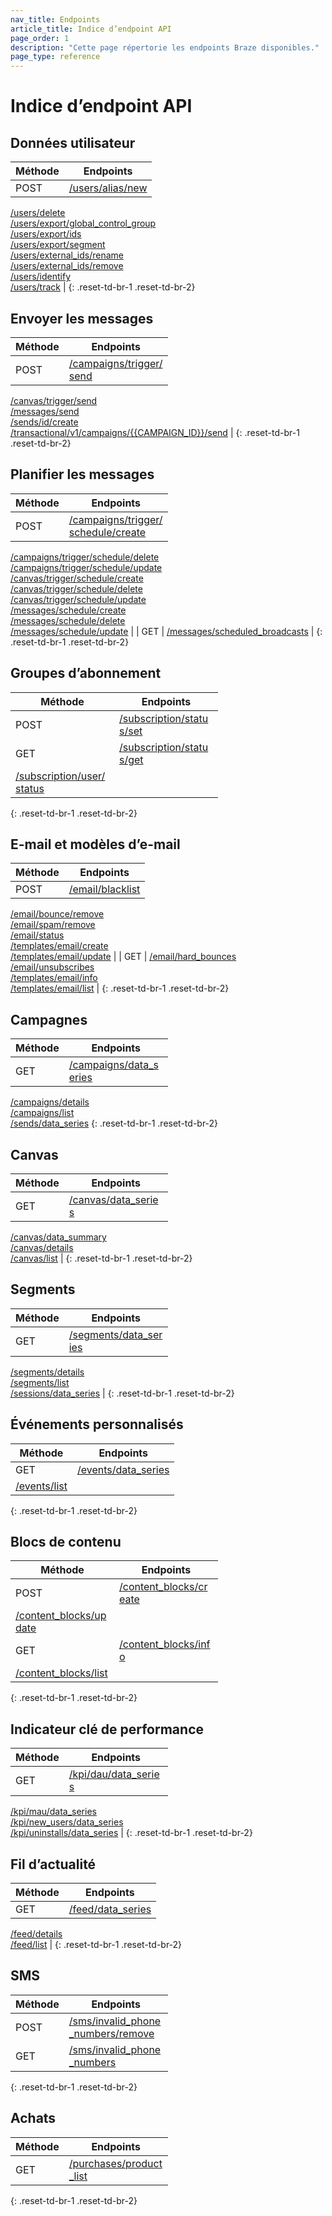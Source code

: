 ```yaml
---
nav_title: Endpoints
article_title: Indice d’endpoint API
page_order: 1
description: "Cette page répertorie les endpoints Braze disponibles."
page_type: reference
---
```


<style>
table th:nth-child(1),
table th:nth-child(2),
table td:nth-child(1),
table td:nth-child(2) {
    max-width:150px;
}
table td {
    word-break: break-word;
}
</style>

# Indice d’endpoint API

## Données utilisateur

| Méthode | Endpoints |
| --- | --- |
| POST | [/users/alias/new][/users/alias/new]<br>
[/users/delete][/users/delete]<br>
[/users/export/global_control_group][/users/export/global_control_group]<br>
[/users/export/ids][/users/export/ids]<br>
[/users/export/segment][/users/export/segment]<br>
[/users/external_ids/rename][/users/external_ids/rename]<br>
[/users/external_ids/remove][/users/external_ids/remove]<br>
[/users/identify][/users/identify]<br>
[/users/track][/users/track] |
{: .reset-td-br-1 .reset-td-br-2}

## Envoyer les messages

| Méthode | Endpoints |
| --- | --- |
| POST | [/campaigns/trigger/send][/campaigns/trigger/send]<br>
[/canvas/trigger/send][/canvas/trigger/send]<br>
[/messages/send][/messages/send]<br>
[/sends/id/create][/sends/id/create]<br>
[/transactional/v1/campaigns/&#123;&#123;CAMPAIGN_ID&#125;&#125;/send][/transactional/v1/campaigns/{{CAMPAIGN_ID}}/send] |
{: .reset-td-br-1 .reset-td-br-2}

## Planifier les messages

| Méthode | Endpoints |
| --- | --- |
| POST | [/campaigns/trigger/schedule/create][/campaigns/trigger/schedule/create]<br>
[/campaigns/trigger/schedule/delete][/campaigns/trigger/schedule/delete]<br>
[/campaigns/trigger/schedule/update][/campaigns/trigger/schedule/update]<br>
[/canvas/trigger/schedule/create][/canvas/trigger/schedule/create]<br>
[/canvas/trigger/schedule/delete][/canvas/trigger/schedule/delete]<br>
[/canvas/trigger/schedule/update][/canvas/trigger/schedule/update]<br>
[/messages/schedule/create][/messages/schedule/create]<br>
[/messages/schedule/delete][/messages/schedule/delete]<br>
[/messages/schedule/update][/messages/schedule/update] |
| GET | [/messages/scheduled_broadcasts][/messages/scheduled_broadcasts] |
{: .reset-td-br-1 .reset-td-br-2}

## Groupes d’abonnement

| Méthode | Endpoints |
| --- | --- |
| POST | [/subscription/status/set][/subscription/status/set] |
| GET | [/subscription/status/get][/subscription/status/get]<br>
[/subscription/user/status][/subscription/user/status] |
{: .reset-td-br-1 .reset-td-br-2}

## E-mail et modèles d’e-mail

| Méthode | Endpoints |
| --- | --- |
| POST | [/email/blacklist][/email/blacklist]<br>
[/email/bounce/remove][/email/bounce/remove]<br>
[/email/spam/remove][/email/spam/remove]<br>
[/email/status][/email/status]<br>
[/templates/email/create][/templates/email/create]<br>
[/templates/email/update][/templates/email/update] |
| GET | [/email/hard_bounces][/email/hard_bounces]<br>
[/email/unsubscribes][/email/unsubscribes]<br>
[/templates/email/info][/templates/email/info]<br>
[/templates/email/list][/templates/email/list] |
{: .reset-td-br-1 .reset-td-br-2}

## Campagnes

| Méthode | Endpoints |
| --- | --- |
| GET | [/campaigns/data_series][/campaigns/data_series]<br>
[/campaigns/details][/campaigns/details]<br>
[/campaigns/list][/campaigns/list]<br>
[/sends/data_series][/sends/data_series]
{: .reset-td-br-1 .reset-td-br-2}

## Canvas

| Méthode | Endpoints |
| --- | --- |
| GET | [/canvas/data_series][/canvas/data_series]<br>
[/canvas/data_summary][/canvas/data_summary]<br>
[/canvas/details][/canvas/details]<br>
[/canvas/list][/canvas/list] |
{: .reset-td-br-1 .reset-td-br-2}

## Segments

| Méthode | Endpoints |
| --- | --- |
| GET | [/segments/data_series][/segments/data_series]<br>
[/segments/details][/segments/details]<br>
[/segments/list][/segments/list]<br>
[/sessions/data_series][/sessions/data_series] |
{: .reset-td-br-1 .reset-td-br-2}

## Événements personnalisés

| Méthode | Endpoints |
| --- | --- |
| GET | [/events/data_series][/events/data_series]<br>
[/events/list][/events/list] |
{: .reset-td-br-1 .reset-td-br-2}

## Blocs de contenu

| Méthode | Endpoints |
| --- | --- |
| POST | [/content_blocks/create][/content_blocks/create]<br>
[/content_blocks/update][/content_blocks/update] |
| GET | [/content_blocks/info][/content_blocks/info]<br>
[/content_blocks/list][/content_blocks/list] |
{: .reset-td-br-1 .reset-td-br-2}

## Indicateur clé de performance

| Méthode | Endpoints |
| --- | --- |
| GET | [/kpi/dau/data_series][/kpi/dau/data_series]<br>
[/kpi/mau/data_series][/kpi/mau/data_series]<br>
[/kpi/new_users/data_series][/kpi/new_users/data_series]<br>
[/kpi/uninstalls/data_series][/kpi/uninstalls/data_series] |
{: .reset-td-br-1 .reset-td-br-2}

## Fil d’actualité

| Méthode | Endpoints |
| --- | --- |
| GET | [/feed/data_series][/feed/data_series]<br>
[/feed/details][/feed/details]<br>
[/feed/list][/feed/list] |
{: .reset-td-br-1 .reset-td-br-2}

## SMS

| Méthode | Endpoints |
| --- | --- |
| POST | [/sms/invalid_phone_numbers/remove][/sms/invalid_phone_numbers/remove] |
| GET | [/sms/invalid_phone_numbers][/sms/invalid_phone_numbers] |
{: .reset-td-br-1 .reset-td-br-2}

## Achats

| Méthode | Endpoints |
| --- | --- |
| GET | [/purchases/product_list][/purchases/product_list] |
{: .reset-td-br-1 .reset-td-br-2}


<!--- Links for user data --->
[/users/alias/new]: {{site.baseurl}}/api/endpoints/user_data/post_user_alias/
[/users/delete]: {{site.baseurl}}/api/endpoints/user_data/post_user_delete/
[/users/identify]: {{site.baseurl}}/api/endpoints/user_data/post_user_identify/
[/users/track]: {{site.baseurl}}/api/endpoints/user_data/post_user_track/
[/users/external_ids/rename]: {{site.baseurl}}/api/endpoints/user_data/external_id_migration/post_external_ids_rename/
[/users/external_ids/remove]: {{site.baseurl}}/api/endpoints/user_data/external_id_migration/post_external_ids_remove/
[/users/export/ids]: {{site.baseurl}}/api/endpoints/export/user_data/post_users_identifier/
[/users/export/segment]: {{site.baseurl}}/api/endpoints/export/user_data/post_users_segment/
[/users/export/global_control_group]: {{site.baseurl}}/api/endpoints/export/user_data/post_users_global_control_group/

<!--- Links for send messages --->
[/sends/id/create]: {{site.baseurl}}/api/endpoints/messaging/send_messages/post_create_send_ids/ 
[/messages/send]: {{site.baseurl}}/api/endpoints/messaging/send_messages/post_send_messages/
[/transactional/v1/campaigns/{{CAMPAIGN_ID}}/send]: {{site.baseurl}}/api/endpoints/messaging/send_messages/post_send_transactional_message/
[/campaigns/trigger/send]: {{site.baseurl}}/api/endpoints/messaging/send_messages/post_send_triggered_campaigns/
[/canvas/trigger/send]: {{site.baseurl}}/api/endpoints/messaging/send_messages/post_send_triggered_canvases/

<!--- Links for scheduled messages --->
[/campaigns/trigger/schedule/create]: {{site.baseurl}}/api/endpoints/messaging/schedule_messages/post_schedule_triggered_campaigns/
[/campaigns/trigger/schedule/delete]: {{site.baseurl}}/api/endpoints/messaging/schedule_messages/post_delete_scheduled_triggered_messages/
[/campaigns/trigger/schedule/update]: {{site.baseurl}}/api/endpoints/messaging/schedule_messages/post_update_scheduled_triggered_campaigns/
[/canvas/trigger/schedule/create]: {{site.baseurl}}/api/endpoints/messaging/schedule_messages/post_schedule_triggered_canvases/
[/canvas/trigger/schedule/delete]: {{site.baseurl}}/api/endpoints/messaging/schedule_messages/post_delete_scheduled_triggered_canvases/
[/canvas/trigger/schedule/update]: {{site.baseurl}}/api/endpoints/messaging/schedule_messages/post_update_scheduled_triggered_canvases/
[/messages/schedule/create]: {{site.baseurl}}/api/endpoints/messaging/schedule_messages/post_schedule_messages/
[/messages/schedule/delete]: {{site.baseurl}}/api/endpoints/messaging/schedule_messages/post_delete_scheduled_messages/
[/messages/schedule/update]: {{site.baseurl}}/api/endpoints/messaging/schedule_messages/post_update_scheduled_messages/
[/messages/scheduled_broadcasts]: {{site.baseurl}}/api/endpoints/messaging/schedule_messages/get_messages_scheduled/

<!--- Links for subscription groups --->
[/subscription/status/set]: {{site.baseurl}}/api/endpoints/subscription_groups/post_update_user_subscription_group_status/
[/subscription/status/get]: {{site.baseurl}}/api/endpoints/subscription_groups/get_list_user_subscription_group_status/
[/subscription/user/status]: {{site.baseurl}}/api/endpoints/subscription_groups/get_list_user_subscription_groups/

<!--- Links for email and email templates ---->
[/email/blacklist]: {{site.baseurl}}/api/endpoints/email/post_blacklist/
[/email/bounce/remove]: {{site.baseurl}}/api/endpoints/email/post_remove_hard_bounces/
[/email/spam/remove]: {{site.baseurl}}/api/endpoints/email/post_remove_spam/
[/email/status]: {{site.baseurl}}/api/endpoints/email/post_email_subscription_status/
[/templates/email/create]: {{site.baseurl}}/api/endpoints/templates/email_templates/post_create_email_template/
[/templates/email/update]: {{site.baseurl}}/api/endpoints/templates/email_templates/post_update_email_template/
[/email/hard_bounces]: {{site.baseurl}}/api/endpoints/email/get_list_hard_bounces/
[/email/unsubscribes]: {{site.baseurl}}/api/endpoints/email/get_query_unsubscribed_email_addresses/
[/templates/email/info]: {{site.baseurl}}/api/endpoints/templates/email_templates/get_see_email_template_information/
[/templates/email/list]: {{site.baseurl}}/api/endpoints/templates/email_templates/get_list_email_templates/

<!--- Links for campaigns --->
[/campaigns/data_series]: {{site.baseurl}}/api/endpoints/export/campaigns/get_campaign_analytics/
[/campaigns/details]: {{site.baseurl}}/api/endpoints/export/campaigns/get_campaign_details/
[/campaigns/list]: {{site.baseurl}}/api/endpoints/export/campaigns/get_campaigns/
[/sends/data_series]: {{site.baseurl}}/api/endpoints/export/campaigns/get_send_analytics/

<!--- Links for Canvas --->
[/canvas/data_series]: {{site.baseurl}}/api/endpoints/export/canvas/get_canvas_analytics/
[/canvas/data_summary]: {{site.baseurl}}/api/endpoints/export/canvas/get_canvas_analytics_summary/
[/canvas/details]: {{site.baseurl}}/api/endpoints/export/canvas/get_canvas_details/
[/canvas/list]: {{site.baseurl}}/api/endpoints/export/canvas/get_canvases/

<!--- Links for segments --->
[/segments/data_series]: {{site.baseurl}}/api/endpoints/export/segments/get_segment_analytics/
[/segments/details]: {{site.baseurl}}/api/endpoints/export/segments/get_segment_details/
[/segments/list]: {{site.baseurl}}/api/endpoints/export/segments/get_segment/
[/sessions/data_series]: {{site.baseurl}}/api/endpoints/export/sessions/get_sessions_analytics/

<!--- Links for custom events --->
[/events/data_series]: {{site.baseurl}}/api/endpoints/export/custom_events/get_custom_events_analytics/
[/events/list]: {{site.baseurl}}/api/endpoints/export/custom_events/get_custom_events/

<!--- Links for Content Blocks --->
[/content_blocks/create]: {{site.baseurl}}/api/endpoints/templates/content_blocks_templates/post_create_email_content_block/
[/content_blocks/update]: {{site.baseurl}}/api/endpoints/templates/content_blocks_templates/post_update_content_block/
[/content_blocks/info]: {{site.baseurl}}/api/endpoints/templates/content_blocks_templates/get_see_email_content_blocks_information/
[/content_blocks/list]: {{site.baseurl}}/api/endpoints/templates/content_blocks_templates/get_list_email_content_blocks/

<!--- Links for KPIs --->
[/kpi/dau/data_series]: {{site.baseurl}}/api/endpoints/export/kpi/get_kpi_dau_date/
[/kpi/mau/data_series]: {{site.baseurl}}/api/endpoints/export/kpi/get_kpi_mau_30_days/
[/kpi/new_users/data_series]: {{site.baseurl}}/api/endpoints/export/kpi/get_kpi_daily_new_users_date/
[/kpi/uninstalls/data_series]: {{site.baseurl}}/api/endpoints/export/kpi/get_kpi_uninstalls_date/

<!--- Links for News Feed --->
[/feed/data_series]: {{site.baseurl}}/api/endpoints/export/news_feed/get_news_feed_card_analytics/
[/feed/details]: {{site.baseurl}}/api/endpoints/export/news_feed/get_news_feed_card_details/
[/feed/list]: {{site.baseurl}}/api/endpoints/export/news_feed/get_news_feed_cards/

<!--- Links for SMS --->
[/sms/invalid_phone_numbers/remove]: {{site.baseurl}}/api/endpoints/sms/post_remove_invalid_numbers/
[/sms/invalid_phone_numbers]: {{site.baseurl}}/api/endpoints/sms/get_query_invalid_numbers/

<!--- Links for purchases --->
[/purchases/product_list]: {{site.baseurl}}/api/endpoints/export/purchases/get_list_product_id/

